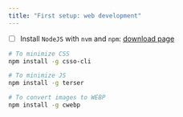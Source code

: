 ```yaml
---
title: "First setup: web development"
---
```


- [ ] Install `NodeJS` with `nvm` and `npm`: [download page](https://nodejs.org/en/download)

```bash
# To minimize CSS
npm install -g csso-cli

# To minimize JS
npm install -g terser

# To convert images to WEBP
npm install -g cwebp
```
